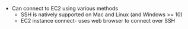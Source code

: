 - Can connect to EC2 using various methods
	- SSH is natively supported on Mac and Linux (and Windows >= 10)
	- EC2 instance connect- uses web browser to connect over SSH
